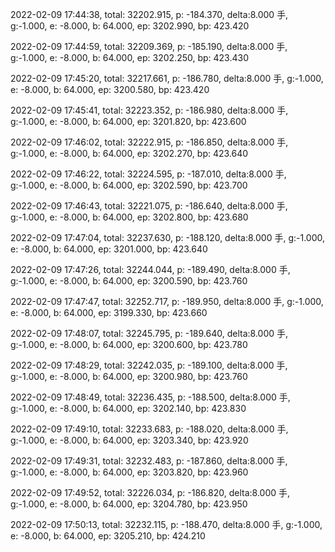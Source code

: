 2022-02-09 17:44:38, total: 32202.915, p: -184.370, delta:8.000 手, g:-1.000, e: -8.000, b: 64.000, ep: 3202.990, bp: 423.420

2022-02-09 17:44:59, total: 32209.369, p: -185.190, delta:8.000 手, g:-1.000, e: -8.000, b: 64.000, ep: 3202.250, bp: 423.430

2022-02-09 17:45:20, total: 32217.661, p: -186.780, delta:8.000 手, g:-1.000, e: -8.000, b: 64.000, ep: 3200.580, bp: 423.420

2022-02-09 17:45:41, total: 32223.352, p: -186.980, delta:8.000 手, g:-1.000, e: -8.000, b: 64.000, ep: 3201.820, bp: 423.600

2022-02-09 17:46:02, total: 32222.915, p: -186.850, delta:8.000 手, g:-1.000, e: -8.000, b: 64.000, ep: 3202.270, bp: 423.640

2022-02-09 17:46:22, total: 32224.595, p: -187.010, delta:8.000 手, g:-1.000, e: -8.000, b: 64.000, ep: 3202.590, bp: 423.700

2022-02-09 17:46:43, total: 32221.075, p: -186.640, delta:8.000 手, g:-1.000, e: -8.000, b: 64.000, ep: 3202.800, bp: 423.680

2022-02-09 17:47:04, total: 32237.630, p: -188.120, delta:8.000 手, g:-1.000, e: -8.000, b: 64.000, ep: 3201.000, bp: 423.640

2022-02-09 17:47:26, total: 32244.044, p: -189.490, delta:8.000 手, g:-1.000, e: -8.000, b: 64.000, ep: 3200.590, bp: 423.760

2022-02-09 17:47:47, total: 32252.717, p: -189.950, delta:8.000 手, g:-1.000, e: -8.000, b: 64.000, ep: 3199.330, bp: 423.660

2022-02-09 17:48:07, total: 32245.795, p: -189.640, delta:8.000 手, g:-1.000, e: -8.000, b: 64.000, ep: 3200.600, bp: 423.780

2022-02-09 17:48:29, total: 32242.035, p: -189.100, delta:8.000 手, g:-1.000, e: -8.000, b: 64.000, ep: 3200.980, bp: 423.760

2022-02-09 17:48:49, total: 32236.435, p: -188.500, delta:8.000 手, g:-1.000, e: -8.000, b: 64.000, ep: 3202.140, bp: 423.830

2022-02-09 17:49:10, total: 32233.683, p: -188.020, delta:8.000 手, g:-1.000, e: -8.000, b: 64.000, ep: 3203.340, bp: 423.920

2022-02-09 17:49:31, total: 32232.483, p: -187.860, delta:8.000 手, g:-1.000, e: -8.000, b: 64.000, ep: 3203.820, bp: 423.960

2022-02-09 17:49:52, total: 32226.034, p: -186.820, delta:8.000 手, g:-1.000, e: -8.000, b: 64.000, ep: 3204.780, bp: 423.950

2022-02-09 17:50:13, total: 32232.115, p: -188.470, delta:8.000 手, g:-1.000, e: -8.000, b: 64.000, ep: 3205.210, bp: 424.210